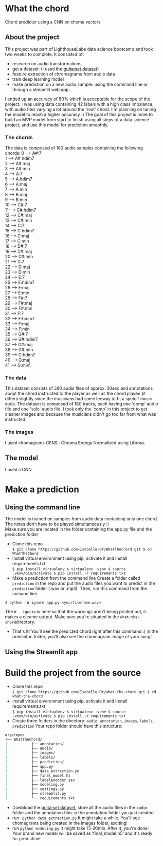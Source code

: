 # What the chord
Chord predictor using a CNN on choma vectors


## About the project
This project was part of LighthouseLabs data science bootcamp and took two weeks to complete. It consisted of:
- research on audio transformations
- get a dataset: (I used the [guitarset dataset](https://zenodo.org/record/1492449#.X8QhCGhKhPY)) 
- feature extraction of chromagrams from audio data
- train deep learning model
- make prediction on a new audio sample: using the command line or through a streamlit web app.

I ended up an accuracy of 80% which is acceptable for the scope of the project. I was using data containing 42 labels with a high class imbalance, with audio files varying a lot around the 'root' chord. I'm planning on tuning the model to reach a higher accuracy :)
The goal of this project is more to build an MVP model from start to finish using all steps of a data science project, and use this model for prediction smoothly. 

### The chords
The data is composed of 180 audio samples containing the following chords:
0  --> A#:7\
1  --> A#:hdim7\
2  --> A#:maj\
3  --> A#:min\
4  --> A:7\
5  --> A:hdim7\
6  --> A:maj\
7  --> A:min\
8  --> B:maj\
9  --> B:min\
10  --> C#:7\
11  --> C#:hdim7\
12  --> C#:maj\
13  --> C#:min\
14  --> C:7\
15  --> C:hdim7\
16  --> C:maj\
17  --> C:min\
18  --> D#:7\
19  --> D#:maj\
20  --> D#:min\
21  --> D:7\
22  --> D:maj\
23  --> D:min\
24  --> E:7\
25  --> E:hdim7\
26  --> E:maj\
27  --> E:min\
28  --> F#:7\
29  --> F#:maj\
30  --> F#:min\
31  --> F:7\
32  --> F:hdim7\
33  --> F:maj\
34  --> F:min\
35  --> G#:7\
36  --> G#:hdim7\
37  --> G#:maj\
38  --> G#:min\
39  --> G:hdim7\
40  --> G:maj\
41  --> G:min\

### The data
This dataset consists of 360 audio files of approx. 30sec and annotations about the chord instructed to the player as well as the chord played (it differs slightly since the musicians had some leeway to fit a speicif music style.
The dataset is composed of 180 tracks, each having one 'comp' audio file and one 'solo' audio file. I took only the 'comp' in this project to get cleaner images and because the musicians didn't go too far from what was instructed.

### The images
I used chomagrams CENS : Chroma Energy Normalized using Librosa

## The model
 I used a CNN

# Make a prediction
## Using the command line
The model is trained on samples from audio data containing only one chord. The notes don't have to be played simultaneously :)\
Make sure you are located in the folder containing the app.py file and the prediction folder

- Clone this repo\
``
$ git clone https://github.com/Isabelle-Dr/WhatTheChord.git
$ cd WhatTheChord
``
- Install virtual environment using pip, activate it and install requirements.txt\
``
$ pip install virtualenv
$ virtualenv .venv
$ source .venv/bin/activate
$ pip install -r requirements.txt
``
- Make a prediction from the command line
Create a folder called `prediction` in the repo and put the audio files you want to predict in the `prediction` folder (.wav or .mp3). Then, run this command from the comand line. 

``
$ python -W ignore app.py <yourfilename.wav>
``

The `W - ignore` is here so that the warnings aren't being printed out, it makes a cleaner output.
Make sure you're situated in the `what-the-chord`directory.

- That's it! You'll see the predicted chord right after this command :) In the prediciton folder, you'll also see the chromagram image of your song!

## Using the Streamlit app

# Build the project from the source
- Clone this repo\
``
$ git clone https://github.com/Isabelle-Dr/what-the-chord.git
$ cd what-the-chord
``
- Install virtual environment using pip, activate it and install requirements.txt\
``
$ pip install virtualenv
$ virtualenv .venv
$ source .venv/bin/activate
$ pip install -r requirements.txt
``
- Create three folders in the directory: `audio`, `annotation`, `images`, `labels`, `prediction`
Your repo folder should have this structure:
```bash
org/repo/
├── WhatTheChord/
|           ├── annotation/
|           ├── audio/
|           ├── images/
|           ├── labels/
|           ├── prediction/
|           ├── app.py
|           ├── data_extraction.py
|           ├── final_model.h5
|           ├── labelencoder.sav
|           ├── modeling.py
|           ├── settings.py
|           ├── streamlit.py
|           └── requirements.txt
```

- Dowbload the [guitarset dataset](https://zenodo.org/record/1492449#.X8QhCGhKhPY), store all the audio files in the `audio` folder and the annotation files in the annotation folder you just created
- run ` python data_extraction.py`
It might take a while. You'll see chomagrams being created in the images folder, exciting!
- run `python modeling.py`
It might take 15-20min. After it, you're done! Your brand new model will be saved as 'final_model.h5' and it's ready for prediction!
